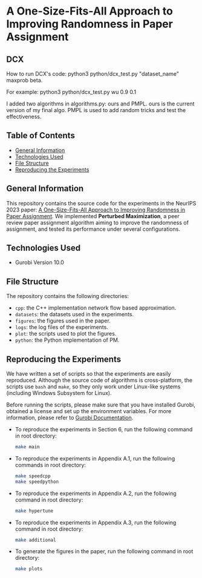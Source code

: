 # A One-Size-Fits-All Approach to Improving Randomness in Paper Assignment

## DCX

How to run DCX's code: python3 python/dcx_test.py "dataset_name" maxprob beta.

For example: python3 python/dcx_test.py wu 0.9 0.1

I added two algorithms in algorithms.py: ours and PMPL. ours is the current version of my final algo. PMPL is used to add random tricks and test the effectiveness.

## Table of Contents

- [General Information](#general-information)
- [Technologies Used](#technologies-used)
- [File Structure](#file-structure)
- [Reproducing the Experiments](#reproducing-the-experiments)

## General Information

This repository contains the source code for the experiments in the NeurIPS 2023 paper: [A One-Size-Fits-All Approach to Improving Randomness in Paper Assignment](https://arxiv.org/abs/2310.05995). We implemented **Perturbed Maximization**, a peer review paper assignment algorithm aiming to improve the randomness of assignment, and tested its performance under several configurations.

## Technologies Used

- Gurobi Version 10.0

## File Structure

The repository contains the following directories:
- `cpp`: the C++ implementation network flow based approximation.
- `datasets`: the datasets used in the experiments.
- `figures`: the figures used in the paper.
- `logs`: the log files of the experiments.
- `plot`: the scripts used to plot the figures.
- `python`: the Python implementation of PM.

## Reproducing the Experiments

We have written a set of scripts so that the experiments are easily reproduced. Although the source code of algorithms is cross-platform, the scripts use `bash` and `make`, so they only work under Linux-like systems (including Windows Subsystem for Linux).

Before running the scripts, please make sure that you have installed Gurobi, obtained a license and set up the environment variables. For more information, please refer to [Gurobi Documentation](https://www.gurobi.com/documentation/).

- To reproduce the experiments in Section 6, run the following command in root directory:
	```bash
	make main
	```
- To reproduce the experiments in Appendix A.1, run the following commands in root directory:
	```bash
	make speedcpp
	make speedpython
	```
- To reproduce the experiments in Appendix A.2, run the following command in root directory:
	```bash
	make hypertune
	```
- To reproduce the experiments in Appendix A.3, run the following command in root directory:
	```bash
	make additional
	```
- To generate the figures in the paper, run the following command in root directory:
	```bash
	make plots
	```